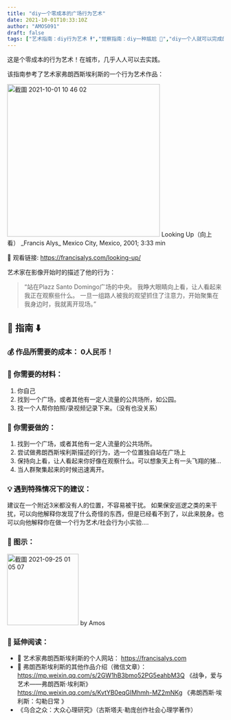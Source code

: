 ```yaml
---
title: "diy一个零成本的广场行为艺术"
date: 2021-10-01T10:33:10Z
author: "AMOS091"
draft: false
tags: ["艺术指南：diy行为艺术 🕴","觉察指南：diy一种尴尬 😬","diy一个人就可以完成的前卫艺术","diy一种互动：社会事件","觉察指南：diy一种看 👁","diy一个超低成本的艺术作品"]
---
```


这是个零成本的行为艺术！在城市，几乎人人可以去实践。

该指南参考了艺术家弗朗西斯埃利斯的一个行为艺术作品：

<img width="355" alt="截圖 2021-10-01 10 46 02" src="https://user-images.githubusercontent.com/91636953/135603336-49a6d905-6d3c-4f8d-983a-04ecd3b6873b.png">
Looking Up（向上看）
_Francis Alys_
Mexico City, Mexico, 2001; 3:33 min

🔗 观看链接: https://francisalys.com/looking-up/

艺术家在影像开始时的描述了他的行为：
> “站在Plazz Santo Domingo广场的中央。
我睁大眼睛向上看，让人看起来我正在观察些什么。
一旦一组路人被我的观望抓住了注意力，开始聚集在我身边时，我就离开现场。”

## 📖 指南 ⬇️

### 💰 作品所需要的成本： 0人民币！

### 🔧 你需要的材料：
1.    你自己
2.   找到一个广场，或者其他有一定人流量的公共场所，如公园。
3.   找一个人帮你拍照/录视频记录下来。（没有也没关系）

### 🔫 你需要做的：
1.    找到一个广场，或者其他有一定人流量的公共场所。
2.   尝试做弗朗西斯埃利斯描述的行为，选一个位置独自站在广场上
3.   保持向上看，让人看起来你好像在观察什么。可以想象天上有一头飞翔的猪...
4.   当人群聚集起来的时候迅速离开。

### 💡 遇到特殊情况下的建议：
建议在一个附近3米都没有人的位置，不容易被干扰。
如果保安巡逻之类的来干扰，可以向他解释你发现了什么奇怪的东西，但是已经看不到了，以此来脱身。也可以向他解释你在做一个行为艺术/社会行为小实验….

### 🥸 图示：
<img width="166" alt="截圖 2021-09-25 01 05 07" src="https://user-images.githubusercontent.com/91636953/135603470-a9e16754-582b-4ccf-803a-a2cb8eb0785f.png">
by Amos

### 👀 延伸阅读：
- 🔗 艺术家弗朗西斯埃利斯的个人网站： https://francisalys.com
- 🔗 弗朗西斯埃利斯的其他作品介绍（微信文章）：
https://mp.weixin.qq.com/s/2GW1hB3bmo52PG5eahbM3Q   《战争，爱与艺术——弗朗西斯·埃利斯》
https://mp.weixin.qq.com/s/KvtYB0eqGIMhmh-MZ2mNKg    《弗朗西斯·埃利斯：勾勒日常 》
- 《乌合之众：大众心理研究》（古斯塔夫·勒庞创作社会心理学著作） 


